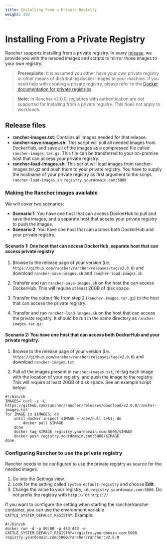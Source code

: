 ```yaml
---
title: Installing From a Private Registry
weight: 350
---
```

# Installing From a Private Registry

Rancher supports installing from a private registry. In every [release](https://github.com/rancher/rancher/releases), we provide you with the needed images and scripts to mirror those images to your own registry.

>**Prerequisite:** It is assumed you either have your own private registry or other means of distributing docker images to your machine. If you need help with creating a private registry, please refer to the [Docker documentation for private registries](https://docs.docker.com/registry/).

>**Note:** In Rancher v2.0.0, registries with authentication are not supported for installing from a private registry. This does not apply to workloads.

## Release files

* **rancher-images.txt**: Contains all images needed for that release.
* **rancher-save-images.sh**: This script will pull all needed images from DockerHub, and save all of the images as a compressed file called `rancher-images.tar.gz`. This file can be transferred to your on-premise host that can access your private registry.
* **rancher-load-images.sh**: This script will load images from rancher-images.tar.gz and push them to your private registry. You have to supply the hostname of your private registry as first argument to the script.<br/>`rancher-load-images.sh registry.yourdomain.com:5000`

### Making the Rancher images available

We will cover two scenarios:

* **Scenario 1**: You have one host that can access DockerHub to pull and save the images, and a separate host that access your private registry to push the images.
* **Scenario 2**: You have one host that can access both DockerHub and your private registry.

#### Scenario 1: One host that can access DockerHub, separate host that can access private registry

1. Browse to the release page of your version (i.e. `https://github.com/rancher/rancher/releases/tag/v2.0.0`) and download `rancher-save-images.sh` and `rancher-load-images.sh`

2. Transfer and run `rancher-save-images.sh` on the host the can access DockerHub. This will require at least 20GB of disk space.

3. Transfer the output file from step 2 (`rancher-images.tar.gz`) to the host that can access the private registry.

4. Transfer and run `rancher-load-images.sh` on the host that can access the private registry. It should be run in the same directory as `rancher-images.tar.gz`.

#### Scenario 2: You have one host that can access both DockerHub and your private registry.

1. Browse to the release page of your version (i.e. `https://github.com/rancher/rancher/releases/tag/v2.0.0`) and download `rancher-images.txt`

2. Pull all the images present in `rancher-images.txt`, re-tag each image with the location of your registry, and push the image to the registry. This will require at least 20GB of disk space. See an example script below:

```
#!/bin/sh
IMAGES=`curl -s -L https://github.com/rancher/rancher/releases/download/v2.0.0/rancher-images.txt`
for IMAGE in $IMAGES; do
    until docker inspect $IMAGE > /dev/null 2>&1; do
        docker pull $IMAGE
    done
    docker tag $IMAGE registry.yourdomain.com:5000/$IMAGE
    docker push registry.yourdomain.com:5000/$IMAGE
done
```

### Configuring Rancher to use the private registry

Rancher needs to be configured to use the private registry as source for the needed images.

1. Go into the Settings view.
2. Look for the setting called `system-default-registry` and choose **Edit**.
3. Change the value to your registry, i.e. `registry.yourdomain.com:5000`. Do not prefix the registry with `http://` or `https://`

If you want to configure the setting when starting the rancher/rancher container, you can use the environment variable `CATTLE_SYSTEM_DEFAULT_REGISTRY`. Example:

```
#!/bin/sh
docker run -d -p 80:80 -p 443:443 -e CATTLE_SYSTEM_DEFAULT_REGISTRY=registry.yourdomain.com:5000 registry.yourdomain.com:5000/rancher/rancher:v2.0.0
```
